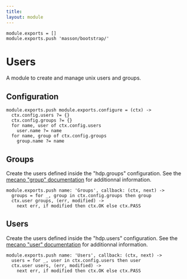 ```yaml
---
title: 
layout: module
---
```


    module.exports = []
    module.exports.push 'masson/bootstrap/'

# Users

A module to create and manage unix users and groups.

## Configuration

    module.exports.push module.exports.configure = (ctx) ->
      ctx.config.users ?= {}
      ctx.config.groups ?= {}
      for name, user of ctx.config.users
        user.name ?= name
      for name, group of ctx.config.groups
        group.name ?= name

## Groups

Create the users defined inside the "hdp.groups" configuration. See the
[mecano "group" documentation][mecano_group] for additionnal information.

    module.exports.push name: 'Groups', callback: (ctx, next) ->
      groups = for _, group in ctx.config.groups then group
      ctx.user groups, (err, modified) ->
        next err, if modified then ctx.OK else ctx.PASS

## Users

Create the users defined inside the "hdp.users" configuration. See the
[mecano "user" documentation][mecano_user] for additionnal information.

    module.exports.push name: 'Users', callback: (ctx, next) ->
      users = for _, user in ctx.config.users then user
      ctx.user users, (err, modified) ->
        next err, if modified then ctx.OK else ctx.PASS

[mecano_group]: https://github.com/wdavidw/node-mecano/blob/master/src/group.coffee.md
[mecano_user]: https://github.com/wdavidw/node-mecano/blob/master/src/user.coffee.md
